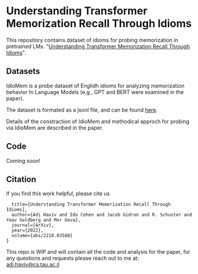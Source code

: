 # Understanding Transformer Memorization Recall Through Idioms
This repository contains dataset of idioms for probing memorization in pretrained LMs. "[Understanding Transformer Memorization Recall Through Idioms](https://arxiv.org/abs/2210.03588)".


## Datasets
IdioMem is a probe dataset of Englidh idioms for analyzing memorization behavior In Language Models (e.g., GPT and BERT were examined in the paper). 

The dataset is formated as a jsonl file, and can be found  [here](https://github.com/adihaviv/idiomem/blob/main/idiomem.jsonl).

Details of the constraction of IdioMem and methodical approch for probing via IdioMem are described in the paper. 

## Code
Coming soon!

## Citation

If you find this work helpful, please cite us
```@article{Haviv2022UnderstandingTM,
  title={Understanding Transformer Memorization Recall Through Idioms},
  author={Adi Haviv and Ido Cohen and Jacob Gidron and R. Schuster and Yoav Goldberg and Mor Geva},
  journal={ArXiv},
  year={2022},
  volume={abs/2210.03588}
}
```

This repo is WIP and will contain all the code and analysis for the paper, for any questions and requests please reach out to me at: adi.haviv@cs.tau.ac.il
